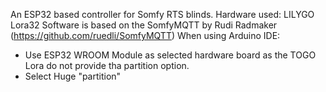 An ESP32 based controller for Somfy RTS blinds.
Hardware used: LILYGO Lora32
Software is based on the SomfyMQTT by Rudi Radmaker (https://github.com/ruedli/SomfyMQTT)
When using Arduino IDE:
- Use ESP32 WROOM Module as selected hardware board as the TOGO Lora do not provide tha partition option.
- Select Huge "partition"

  
